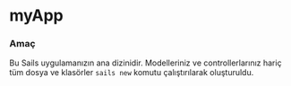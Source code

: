 # myApp
### Amaç

Bu Sails uygulamanızın ana dizinidir. Modelleriniz ve controllerlarınız hariç tüm dosya ve klasörler `sails new` komutu çalıştırılarak oluşturuldu.

<docmeta name="uniqueID" value="myAppmd870358">
<docmeta name="displayName" value="myApp">

